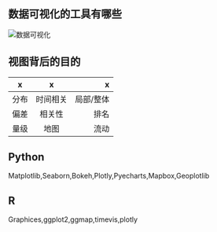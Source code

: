 ## 数据可视化的工具有哪些

![数据可视化](./14DataView.png)

## 视图背后的目的
x|x|x
--|:--:|--:
分布|时间相关|局部/整体
偏差|相关性|排名
量级|地图|流动

## Python
Matplotlib,Seaborn,Bokeh,Plotly,Pyecharts,Mapbox,Geoplotlib

## R
Graphices,ggplot2,ggmap,timevis,plotly